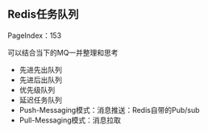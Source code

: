 Redis任务队列
------
PageIndex：153

可以结合当下的MQ一并整理和思考

* 先进先出队列
* 先进后出队列
* 优先级队列
* 延迟任务队列
* Push-Messaging模式：消息推送：Redis自带的Pub/sub
* Pull-Messaging模式：消息拉取